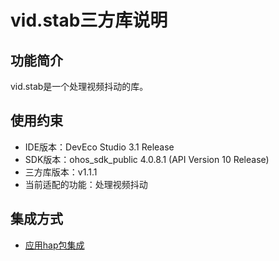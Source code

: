 # vid.stab三方库说明
## 功能简介
vid.stab是一个处理视频抖动的库。
## 使用约束
- IDE版本：DevEco Studio 3.1 Release
- SDK版本：ohos_sdk_public 4.0.8.1 (API Version 10 Release)
- 三方库版本：v1.1.1
- 当前适配的功能：处理视频抖动

## 集成方式
+ [应用hap包集成](docs/hap_ingtegrate.md)
